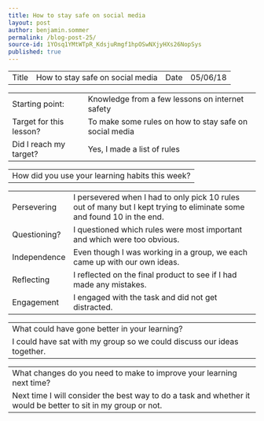 ```yaml
---
title: How to stay safe on social media
layout: post
author: benjamin.sommer
permalink: /blog-post-25/
source-id: 1YOsq1YMtWTpR_KdsjuRmgf1hpOSwNXjyHXs26NopSys
published: true
---
```

<table>
  <tr>
    <td>Title</td>
    <td>How to stay safe on social media</td>
    <td>Date</td>
    <td>05/06/18</td>
  </tr>
</table>


<table>
  <tr>
    <td>Starting point:</td>
    <td>Knowledge from a few lessons on internet safety</td>
  </tr>
  <tr>
    <td>Target for this lesson?</td>
    <td>To make some rules on how to stay safe on social media</td>
  </tr>
  <tr>
    <td>Did I reach my target? </td>
    <td>Yes, I made a list of rules</td>
  </tr>
</table>


<table>
  <tr>
    <td>How did you use your learning habits this week?</td>
  </tr>
</table>


<table>
  <tr>
    <td>Persevering</td>
    <td>I persevered when I had to only pick 10 rules out of many but I kept trying to eliminate some and found 10 in the end.</td>
  </tr>
  <tr>
    <td>Questioning?</td>
    <td>I questioned which rules were most important and which were too obvious.</td>
  </tr>
  <tr>
    <td>Independence</td>
    <td>Even though I was working in a group, we each came up with our own ideas.</td>
  </tr>
  <tr>
    <td>Reflecting</td>
    <td>I reflected on the final product to see if I had made any mistakes.</td>
  </tr>
  <tr>
    <td>Engagement</td>
    <td>I engaged with the task and did not get distracted.</td>
  </tr>
</table>


<table>
  <tr>
    <td>What could have gone better in your learning?</td>
  </tr>
  <tr>
    <td>I could have sat with my group so we could discuss our ideas together.</td>
  </tr>
</table>


<table>
  <tr>
    <td>What changes do you need to make to improve your learning next time?</td>
  </tr>
  <tr>
    <td>Next time I will consider the best way to do a task and whether it would be better to sit in my group or not.</td>
  </tr>
</table>


